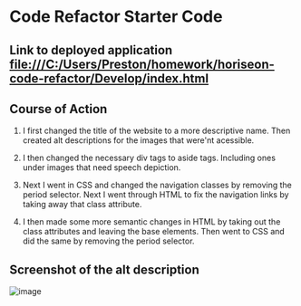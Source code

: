 # Code Refactor Starter Code

## Link to deployed application [file:///C:/Users/Preston/homework/horiseon-code-refactor/Develop/index.html](url)

## Course of Action

1. I first changed the title of the website to a more descriptive name. Then created alt descriptions for the images that were'nt acessible.

2. I then changed the necessary div tags to aside tags. Including ones under images that need speech depiction.

3. Next I went in CSS and changed the navigation classes by removing the period selector. Next I went through HTML to fix the navigation links by taking away that class attribute.

4. I then made some more semantic changes in HTML by taking out the class attributes and leaving the base elements. Then went to CSS and did the same by removing the period selector.


## Screenshot of the alt description
![image](https://user-images.githubusercontent.com/113738082/191893554-f52ac14c-802a-4972-8f7b-924976782130.png)



